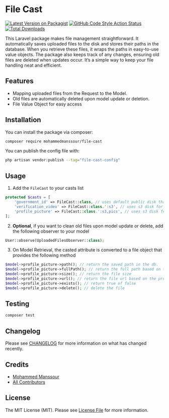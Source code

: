 # File Cast

[![Latest Version on Packagist](https://img.shields.io/packagist/v/mohammedmanssour/file-cast.svg?style=flat-square)](https://packagist.org/packages/mohammedmanssour/file-cast)
[![GitHub Code Style Action Status](https://img.shields.io/github/actions/workflow/status/mohammedmanssour/file-cast/fix-php-code-style-issues.yml?branch=main&label=code%20style&style=flat-square)](https://github.com/mohammedmanssour/file-cast/actions?query=workflow%3A"Fix+PHP+code+style+issues"+branch%3Amain)
[![Total Downloads](https://img.shields.io/packagist/dt/mohammedmanssour/file-cast.svg?style=flat-square)](https://packagist.org/packages/mohammedmanssour/file-cast)

This Laravel package makes file management straightforward. It automatically saves uploaded files to the disk and stores their paths in the database. When you retrieve these files, it wraps the paths in easy-to-use value objects. The package also keeps track of any changes, ensuring old files are deleted when updates occur. It’s a simple way to keep your file handling neat and efficient.

## Features

-   Mapping uploaded files from the Request to the Model.
-   Old files are automatically deleted upon model update or deletion.
-   File Value Object for easy access

## Installation

You can install the package via composer:

```bash
composer require mohammedmanssour/file-cast
```

You can publish the config file with:

```bash
php artisan vendor:publish --tag="file-cast-config"
```

## Usage

1. Add the `FileCast` to your casts list

```php
protected $casts = [
    'government_id' => FileCast::class, // uses default public disk that can be change from configuratuin. and uses table name as a path
    'verification_video' => FileCast::class.':s3', // uses s3 disk for upload and uses table name as a path
    'profile_picture' => FileCast::class.':s3,pics', // uses s3 disk for upload and uses pics as a path
];
```

2. **Optional**, if you want to clean old files upon model update or delete, add the following observer to your model

```php
User::observe(UploadedFilesObserver::class);
```

3. On Model Retrieval, the casted attribute is converted to a file object that provides the following method

```php
$model->profile_picture->path(); // return the saved path in the db.
$model->profile_picture->fullPath(); // return the full path based on the provided disk
$model->profile_picture->size(); // return the file size
$model->profile_picture->url(); // return the file url based on the provided disk
$model->profile_picture->exists(); // return true of false
$model->profile_picture->delete(); // delete the file
```

## Testing

```bash
composer test
```

## Changelog

Please see [CHANGELOG](CHANGELOG.md) for more information on what has changed recently.

## Credits

-   [Mohammed Manssour](https://github.com/mohammedmanssour)
-   [All Contributors](../../contributors)

## License

The MIT License (MIT). Please see [License File](LICENSE.md) for more information.
